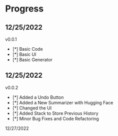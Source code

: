 <!-- add a toggle -->

# Progress

## 12/25/2022

v0.0.1

- [*] Basic Code
- [*] Basic UI
- [*] Basic Generator

## 12/25/2022

v0.0.2

- [*] Added a Undo Button
- [*] Added a New Summarizer with Hugging Face
- [*] Changed the UI
- [*] Added Stack to Store Previous History
- [*] Minor Bug Fixes and Code Refactoring

12/27/2022
